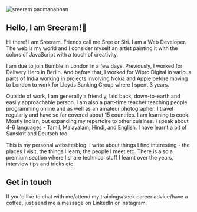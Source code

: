 <img class="img img--left img--grow" loading="lazy" src="/posts/blog/sreeram.jpg" alt="sreeram padmanabhan" title="sreeram padmanabhan" />

## Hello, I am Sreeram!👋

Hi there! I am Sreeram. Friends call me Sree or Siri. I am a Web Developer. The web is my world and I consider myself an artist painting it with the colors of JavaScript with a touch of creativity.

I am due to join Bumble in London in a few days. Previously, I worked for Delivery Hero in Berlin. And before that, I worked for Wipro Digital in various parts of India working in projects involving Nokia and Apple before moving to London to work for Lloyds Banking Group where I spent 3 years.

Outside of work, I am generally a friendly, laid back, down-to-earth and easily approachable person. I am also a part-time teacher teaching people programming online and as well as an amateur photographer. I travel regularly and have so far covered about 15 countries. I am learning to cook. Mostly Indian, but expanding my repertoire to other cuisines. I speak about 4-6 languages - Tamil, Malayalam, Hindi, and English. I have learnt a bit of Sanskrit and Deutsch too.

This is my personal website/blog. I write about things I find interesting - the places I visit, the things I learn, the people I meet etc. There is also a premium section where I share technical stuff I learnt over the years, interview tips and tricks etc.

## Get in touch

If you'd like to chat with me/attend my trainings/seek career advice/have a coffee, just send me a message on LinkedIn or Instagram.
